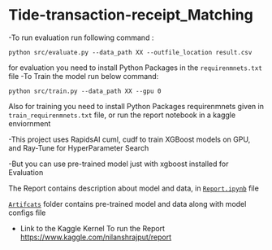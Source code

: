 # Tide-transaction-receipt_Matching

-To run evaluation run following command :


```python src/evaluate.py --data_path XX --outfile_location result.csv ```

for evaluation you need to install Python Packages in the `requirenmnets.txt` file
-To Train the model run below command:

```python src/train.py --data_path XX --gpu 0```

Also for training you need to install Python Packages requirenmnets given in `train_requirenmnets.txt` file, or run the report notebook in a kaggle enviornment

-This project uses RapidsAI cuml, cudf to train XGBoost models on GPU, and Ray-Tune for HyperParameter Search

-But you can use pre-trained model just with xgboost installed for Evaluation

The Report contains description about model and data, in [`Report.ipynb`](https://github.com/Nilanshrajput/Tide-transaction-receipt_Matching/blob/master/Report.ipynb) file

[`Artifcats`](https://github.com/Nilanshrajput/Tide-transaction-receipt_Matching/tree/master/artifacts) folder contains pre-trained model and data along with model configs file

- Link to the Kaggle Kernel To run the Report https://www.kaggle.com/nilanshrajput/report